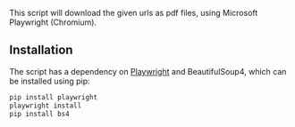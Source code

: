 This script will download the given urls as pdf files, using Microsoft Playwright (Chromium). 

## Installation

The script has a dependency on [Playwright](https://playwright.dev/) and BeautifulSoup4, which can be installed using pip:

```bash
pip install playwright
playwright install
pip install bs4
```
